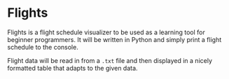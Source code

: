 # Flights
Flights is a flight schedule visualizer to be used as a learning tool for beginner programmers.
It will be written in Python and simply print a flight schedule to the console.

Flight data will be read in from a `.txt` file and then displayed in a nicely formatted table that adapts to the given data.

